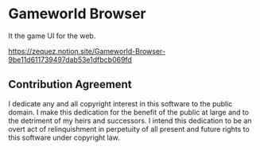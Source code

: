 # Gameworld Browser

It the game UI for the web.

https://zequez.notion.site/Gameworld-Browser-9be11d611739497dab53e1dfbcb069fd

## Contribution Agreement

I dedicate any and all copyright interest in this software to the
public domain. I make this dedication for the benefit of the public at
large and to the detriment of my heirs and successors. I intend this
dedication to be an overt act of relinquishment in perpetuity of all
present and future rights to this software under copyright law.
